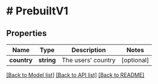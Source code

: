 # # PrebuiltV1

## Properties

Name | Type | Description | Notes
------------ | ------------- | ------------- | -------------
**country** | **string** | The users&#39; country | [optional]

[[Back to Model list]](../../README.md#models) [[Back to API list]](../../README.md#endpoints) [[Back to README]](../../README.md)
